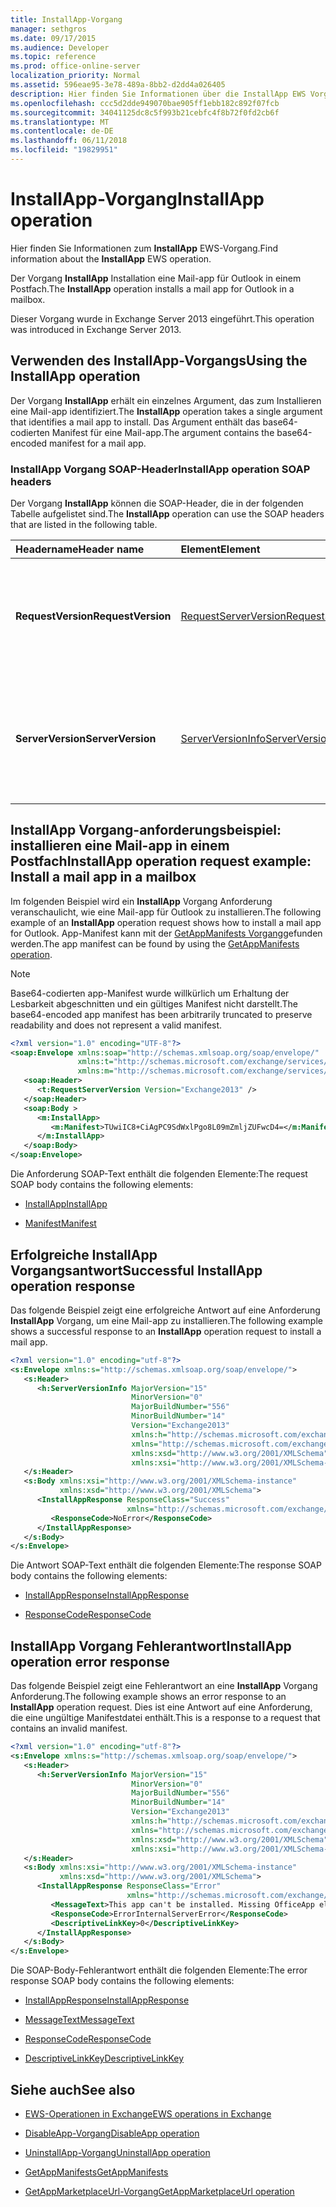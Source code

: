 ```yaml
---
title: InstallApp-Vorgang
manager: sethgros
ms.date: 09/17/2015
ms.audience: Developer
ms.topic: reference
ms.prod: office-online-server
localization_priority: Normal
ms.assetid: 596eae95-3e78-489a-8bb2-d2dd4a026405
description: Hier finden Sie Informationen über die InstallApp EWS Vorgang.
ms.openlocfilehash: ccc5d2dde949070bae905ff1ebb182c892f07fcb
ms.sourcegitcommit: 34041125dc8c5f993b21cebfc4f8b72f0fd2cb6f
ms.translationtype: MT
ms.contentlocale: de-DE
ms.lasthandoff: 06/11/2018
ms.locfileid: "19829951"
---
```

# <a name="installapp-operation"></a><span data-ttu-id="5b7e7-103">InstallApp-Vorgang</span><span class="sxs-lookup"><span data-stu-id="5b7e7-103">InstallApp operation</span></span>

<span data-ttu-id="5b7e7-104">Hier finden Sie Informationen zum **InstallApp** EWS-Vorgang.</span><span class="sxs-lookup"><span data-stu-id="5b7e7-104">Find information about the **InstallApp** EWS operation.</span></span> 
  
<span data-ttu-id="5b7e7-105">Der Vorgang **InstallApp** Installation eine Mail-app für Outlook in einem Postfach.</span><span class="sxs-lookup"><span data-stu-id="5b7e7-105">The **InstallApp** operation installs a mail app for Outlook in a mailbox.</span></span> 
  
<span data-ttu-id="5b7e7-106">Dieser Vorgang wurde in Exchange Server 2013 eingeführt.</span><span class="sxs-lookup"><span data-stu-id="5b7e7-106">This operation was introduced in Exchange Server 2013.</span></span>
  
## <a name="using-the-installapp-operation"></a><span data-ttu-id="5b7e7-107">Verwenden des InstallApp-Vorgangs</span><span class="sxs-lookup"><span data-stu-id="5b7e7-107">Using the InstallApp operation</span></span>

<span data-ttu-id="5b7e7-108">Der Vorgang **InstallApp** erhält ein einzelnes Argument, das zum Installieren eine Mail-app identifiziert.</span><span class="sxs-lookup"><span data-stu-id="5b7e7-108">The **InstallApp** operation takes a single argument that identifies a mail app to install.</span></span> <span data-ttu-id="5b7e7-109">Das Argument enthält das base64-codierten Manifest für eine Mail-app.</span><span class="sxs-lookup"><span data-stu-id="5b7e7-109">The argument contains the base64-encoded manifest for a mail app.</span></span> 
  
### <a name="installapp-operation-soap-headers"></a><span data-ttu-id="5b7e7-110">InstallApp Vorgang SOAP-Header</span><span class="sxs-lookup"><span data-stu-id="5b7e7-110">InstallApp operation SOAP headers</span></span>

<span data-ttu-id="5b7e7-111">Der Vorgang **InstallApp** können die SOAP-Header, die in der folgenden Tabelle aufgelistet sind.</span><span class="sxs-lookup"><span data-stu-id="5b7e7-111">The **InstallApp** operation can use the SOAP headers that are listed in the following table.</span></span> 
  
|<span data-ttu-id="5b7e7-112">**Headername**</span><span class="sxs-lookup"><span data-stu-id="5b7e7-112">**Header name**</span></span>|<span data-ttu-id="5b7e7-113">**Element**</span><span class="sxs-lookup"><span data-stu-id="5b7e7-113">**Element**</span></span>|<span data-ttu-id="5b7e7-114">**Beschreibung**</span><span class="sxs-lookup"><span data-stu-id="5b7e7-114">**Description**</span></span>|
|:-----|:-----|:-----|
|<span data-ttu-id="5b7e7-115">**RequestVersion**</span><span class="sxs-lookup"><span data-stu-id="5b7e7-115">**RequestVersion**</span></span> <br/> |[<span data-ttu-id="5b7e7-116">RequestServerVersion</span><span class="sxs-lookup"><span data-stu-id="5b7e7-116">RequestServerVersion</span></span>](requestserverversion.md) <br/> |<span data-ttu-id="5b7e7-117">Gibt die Schemaversion für die Vorgangsanforderung an.</span><span class="sxs-lookup"><span data-stu-id="5b7e7-117">Identifies the schema version for the operation request.</span></span> <span data-ttu-id="5b7e7-118">Diese Kopfzeile gilt für eine Anforderung.</span><span class="sxs-lookup"><span data-stu-id="5b7e7-118">This header is applicable to a request.</span></span>  <br/> |
|<span data-ttu-id="5b7e7-119">**ServerVersion**</span><span class="sxs-lookup"><span data-stu-id="5b7e7-119">**ServerVersion**</span></span> <br/> |[<span data-ttu-id="5b7e7-120">ServerVersionInfo</span><span class="sxs-lookup"><span data-stu-id="5b7e7-120">ServerVersionInfo</span></span>](serverversioninfo.md) <br/> |<span data-ttu-id="5b7e7-121">Gibt die Version des Servers an, der auf die Anforderung geantwortet hat.</span><span class="sxs-lookup"><span data-stu-id="5b7e7-121">Identifies the version of the server that responded to the request.</span></span> <span data-ttu-id="5b7e7-122">Diese Kopfzeile gilt für eine Antwort.</span><span class="sxs-lookup"><span data-stu-id="5b7e7-122">This header is applicable to a response.</span></span>  <br/> |
   
## <a name="installapp-operation-request-example-install-a-mail-app-in-a-mailbox"></a><span data-ttu-id="5b7e7-123">InstallApp Vorgang-anforderungsbeispiel: installieren eine Mail-app in einem Postfach</span><span class="sxs-lookup"><span data-stu-id="5b7e7-123">InstallApp operation request example: Install a mail app in a mailbox</span></span>

<span data-ttu-id="5b7e7-124">Im folgenden Beispiel wird ein **InstallApp** Vorgang Anforderung veranschaulicht, wie eine Mail-app für Outlook zu installieren.</span><span class="sxs-lookup"><span data-stu-id="5b7e7-124">The following example of an **InstallApp** operation request shows how to install a mail app for Outlook.</span></span> <span data-ttu-id="5b7e7-125">App-Manifest kann mit der [GetAppManifests Vorgang](getappmanifests-operation.md)gefunden werden.</span><span class="sxs-lookup"><span data-stu-id="5b7e7-125">The app manifest can be found by using the [GetAppManifests operation](getappmanifests-operation.md).</span></span>
  
> [!NOTE]
> <span data-ttu-id="5b7e7-126">Base64-codierten app-Manifest wurde willkürlich um Erhaltung der Lesbarkeit abgeschnitten und ein gültiges Manifest nicht darstellt.</span><span class="sxs-lookup"><span data-stu-id="5b7e7-126">The base64-encoded app manifest has been arbitrarily truncated to preserve readability and does not represent a valid manifest.</span></span> 
  
```XML
<?xml version="1.0" encoding="UTF-8"?>
<soap:Envelope xmlns:soap="http://schemas.xmlsoap.org/soap/envelope/"
               xmlns:t="http://schemas.microsoft.com/exchange/services/2006/types"
               xmlns:m="http://schemas.microsoft.com/exchange/services/2006/messages">
   <soap:Header>
      <t:RequestServerVersion Version="Exchange2013" />
   </soap:Header>
   <soap:Body >
      <m:InstallApp>
         <m:Manifest>TUwiIC8+CiAgPC9SdWxlPgo8L09mZmljZUFwcD4=</m:Manifest>
      </m:InstallApp>
   </soap:Body>
</soap:Envelope>

```

<span data-ttu-id="5b7e7-127">Die Anforderung SOAP-Text enthält die folgenden Elemente:</span><span class="sxs-lookup"><span data-stu-id="5b7e7-127">The request SOAP body contains the following elements:</span></span>
  
- [<span data-ttu-id="5b7e7-128">InstallApp</span><span class="sxs-lookup"><span data-stu-id="5b7e7-128">InstallApp</span></span>](installapp.md)
    
- [<span data-ttu-id="5b7e7-129">Manifest</span><span class="sxs-lookup"><span data-stu-id="5b7e7-129">Manifest</span></span>](manifest.md)
    
## <a name="successful-installapp-operation-response"></a><span data-ttu-id="5b7e7-130">Erfolgreiche InstallApp Vorgangsantwort</span><span class="sxs-lookup"><span data-stu-id="5b7e7-130">Successful InstallApp operation response</span></span>

<span data-ttu-id="5b7e7-131">Das folgende Beispiel zeigt eine erfolgreiche Antwort auf eine Anforderung **InstallApp** Vorgang, um eine Mail-app zu installieren.</span><span class="sxs-lookup"><span data-stu-id="5b7e7-131">The following example shows a successful response to an **InstallApp** operation request to install a mail app.</span></span> 
  
```XML
<?xml version="1.0" encoding="utf-8"?>
<s:Envelope xmlns:s="http://schemas.xmlsoap.org/soap/envelope/">
   <s:Header>
      <h:ServerVersionInfo MajorVersion="15" 
                           MinorVersion="0" 
                           MajorBuildNumber="556" 
                           MinorBuildNumber="14" 
                           Version="Exchange2013" 
                           xmlns:h="http://schemas.microsoft.com/exchange/services/2006/types" 
                           xmlns="http://schemas.microsoft.com/exchange/services/2006/types" 
                           xmlns:xsd="http://www.w3.org/2001/XMLSchema" 
                           xmlns:xsi="http://www.w3.org/2001/XMLSchema-instance"/>
   </s:Header>
   <s:Body xmlns:xsi="http://www.w3.org/2001/XMLSchema-instance" 
           xmlns:xsd="http://www.w3.org/2001/XMLSchema">
      <InstallAppResponse ResponseClass="Success" 
                          xmlns="http://schemas.microsoft.com/exchange/services/2006/messages">
         <ResponseCode>NoError</ResponseCode>
      </InstallAppResponse>
   </s:Body>
</s:Envelope>
```

<span data-ttu-id="5b7e7-132">Die Antwort SOAP-Text enthält die folgenden Elemente:</span><span class="sxs-lookup"><span data-stu-id="5b7e7-132">The response SOAP body contains the following elements:</span></span>
  
- [<span data-ttu-id="5b7e7-133">InstallAppResponse</span><span class="sxs-lookup"><span data-stu-id="5b7e7-133">InstallAppResponse</span></span>](installappresponse.md)
    
- [<span data-ttu-id="5b7e7-134">ResponseCode</span><span class="sxs-lookup"><span data-stu-id="5b7e7-134">ResponseCode</span></span>](responsecode.md)
    
## <a name="installapp-operation-error-response"></a><span data-ttu-id="5b7e7-135">InstallApp Vorgang Fehlerantwort</span><span class="sxs-lookup"><span data-stu-id="5b7e7-135">InstallApp operation error response</span></span>

<span data-ttu-id="5b7e7-136">Das folgende Beispiel zeigt eine Fehlerantwort an eine **InstallApp** Vorgang Anforderung.</span><span class="sxs-lookup"><span data-stu-id="5b7e7-136">The following example shows an error response to an **InstallApp** operation request.</span></span> <span data-ttu-id="5b7e7-137">Dies ist eine Antwort auf eine Anforderung, die eine ungültige Manifestdatei enthält.</span><span class="sxs-lookup"><span data-stu-id="5b7e7-137">This is a response to a request that contains an invalid manifest.</span></span> 
  
```XML
<?xml version="1.0" encoding="utf-8"?>
<s:Envelope xmlns:s="http://schemas.xmlsoap.org/soap/envelope/">
   <s:Header>
      <h:ServerVersionInfo MajorVersion="15" 
                           MinorVersion="0" 
                           MajorBuildNumber="556" 
                           MinorBuildNumber="14" 
                           Version="Exchange2013" 
                           xmlns:h="http://schemas.microsoft.com/exchange/services/2006/types" 
                           xmlns="http://schemas.microsoft.com/exchange/services/2006/types" 
                           xmlns:xsd="http://www.w3.org/2001/XMLSchema" 
                           xmlns:xsi="http://www.w3.org/2001/XMLSchema-instance"/>
   </s:Header>
   <s:Body xmlns:xsi="http://www.w3.org/2001/XMLSchema-instance" 
           xmlns:xsd="http://www.w3.org/2001/XMLSchema">
      <InstallAppResponse ResponseClass="Error" 
                          xmlns="http://schemas.microsoft.com/exchange/services/2006/messages">
         <MessageText>This app can't be installed. Missing OfficeApp element.</MessageText>
         <ResponseCode>ErrorInternalServerError</ResponseCode>
         <DescriptiveLinkKey>0</DescriptiveLinkKey>
      </InstallAppResponse>
   </s:Body>
</s:Envelope>

```

<span data-ttu-id="5b7e7-138">Die SOAP-Body-Fehlerantwort enthält die folgenden Elemente:</span><span class="sxs-lookup"><span data-stu-id="5b7e7-138">The error response SOAP body contains the following elements:</span></span>
  
- [<span data-ttu-id="5b7e7-139">InstallAppResponse</span><span class="sxs-lookup"><span data-stu-id="5b7e7-139">InstallAppResponse</span></span>](installappresponse.md)
    
- [<span data-ttu-id="5b7e7-140">MessageText</span><span class="sxs-lookup"><span data-stu-id="5b7e7-140">MessageText</span></span>](messagetext.md)
    
- [<span data-ttu-id="5b7e7-141">ResponseCode</span><span class="sxs-lookup"><span data-stu-id="5b7e7-141">ResponseCode</span></span>](responsecode.md)
    
- [<span data-ttu-id="5b7e7-142">DescriptiveLinkKey</span><span class="sxs-lookup"><span data-stu-id="5b7e7-142">DescriptiveLinkKey</span></span>](descriptivelinkkey.md)
    
## <a name="see-also"></a><span data-ttu-id="5b7e7-143">Siehe auch</span><span class="sxs-lookup"><span data-stu-id="5b7e7-143">See also</span></span>

- [<span data-ttu-id="5b7e7-144">EWS-Operationen in Exchange</span><span class="sxs-lookup"><span data-stu-id="5b7e7-144">EWS operations in Exchange</span></span>](ews-operations-in-exchange.md)
    
- [<span data-ttu-id="5b7e7-145">DisableApp-Vorgang</span><span class="sxs-lookup"><span data-stu-id="5b7e7-145">DisableApp operation</span></span>](disableapp-operation.md)
    
- [<span data-ttu-id="5b7e7-146">UninstallApp-Vorgang</span><span class="sxs-lookup"><span data-stu-id="5b7e7-146">UninstallApp operation</span></span>](uninstallapp-operation.md)
    
- [<span data-ttu-id="5b7e7-147">GetAppManifests</span><span class="sxs-lookup"><span data-stu-id="5b7e7-147">GetAppManifests</span></span>](getappmanifests.md)
    
- [<span data-ttu-id="5b7e7-148">GetAppMarketplaceUrl-Vorgang</span><span class="sxs-lookup"><span data-stu-id="5b7e7-148">GetAppMarketplaceUrl operation</span></span>](getappmarketplaceurl-operation.md)
    

